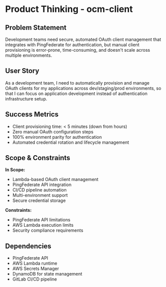 # Product Thinking - ocm-client

## Problem Statement
Development teams need secure, automated OAuth client management that integrates with PingFederate for authentication, but manual client provisioning is error-prone, time-consuming, and doesn't scale across multiple environments.

## User Story
As a development team, I need to automatically provision and manage OAuth clients for my applications across dev/staging/prod environments, so that I can focus on application development instead of authentication infrastructure setup.

## Success Metrics
- Client provisioning time: < 5 minutes (down from hours)
- Zero manual OAuth configuration steps
- 100% environment parity for authentication
- Automated credential rotation and lifecycle management

## Scope & Constraints
**In Scope:**
- Lambda-based OAuth client management
- PingFederate API integration
- CI/CD pipeline automation
- Multi-environment support
- Secure credential storage

**Constraints:**
- PingFederate API limitations
- AWS Lambda execution limits
- Security compliance requirements

## Dependencies
- PingFederate API
- AWS Lambda runtime
- AWS Secrets Manager
- DynamoDB for state management
- GitLab CI/CD pipeline